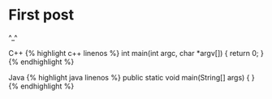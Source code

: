 ---
---

# First post

^_^

C++
{% highlight c++ linenos %}
int main(int argc, char *argv[])
{
  return 0;
}
{% endhighlight %}

Java
{% highlight java linenos %}
public static void main(String[] args)
{
}
{% endhighlight %}

